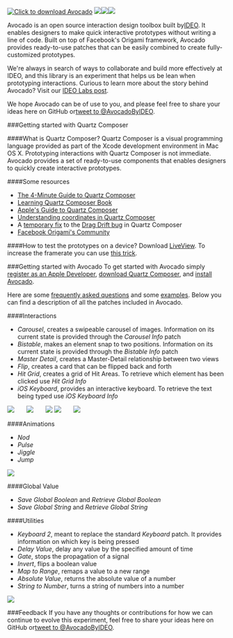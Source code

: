[![](https://github.com/trive/avocado/raw/master/Other/logo.png "Click to download Avocado")](https://github.com/ideo/avocado/raw/master/Other/Avocado.zip)
<a href="https://developer.apple.com/register/index.action" target="_blank"><img src="https://github.com/trive/avocado/raw/master/Other/step1.png"/></a><a href="http://origami.facebook.com/quartzcomposer/" target="_blank"><img src="https://github.com/trive/avocado/raw/master/Other/step2.png"/></a><a href="https://github.com/ideo/avocado/raw/master/Other/Avocado.zip" target="_blank"><img src="https://github.com/trive/avocado/raw/master/Other/step3.png"/></a>

Avocado is an open source interaction design toolbox built by​ <a href="http://www.ideo.com" target="_blank">IDEO</a>.​ It ​enables designers to make quick interactive prototypes without writing a line of code.​ ​Built on top of Facebook's Origami framework, Avocado provides ready-to-use patches that can be easily combined to create fully-customized prototypes.​ 

We're always in search of ways to collaborate and build more effectively​ at IDEO, and this library is an experiment that helps us be lean when prototyping interactions.
Curious to learn more about the story behind Avocado? Visit our <a href="http://ideo.is/avocado_labs" target="_blank">IDEO Labs post</a>. 

We hope Avocado can be of use to you, and please feel free to share your ideas here on GitHub ​or​ <a href="https://twitter.com/AvocadoByIDEO" target="_blank">tweet to @AvocadoByIDEO</a>.​



###Getting started with Quartz Composer

####What is Quartz Composer?
Quartz Composer is a visual programming language provided as part of the Xcode development environment in Mac OS X.
Prototyping interactions with Quartz Composer is not immediate. Avocado provides a set of ready-to-use components that enables designers to quickly create interactive prototypes.

####Some resources
- <a href="https://vimeo.com/88468610" target="_blank">The 4-Minute Guide to Quartz Composer</a>
- <a href="http://www.amazon.com/Learning-Quartz-Composer-Hands-Creating/dp/0321636945" target="_blank">Learning Quartz Composer Book</a>
- <a href="https://developer.apple.com/library/mac/documentation/graphicsimaging/conceptual/QuartzComposerUserGuide/qc_intro/qc_intro.html#//apple_ref/doc/uid/TP40005381" target="_blank">Apple's Guide to Quartz Composer</a>
- <a href="http://macoscope.com/blog/quartz-composer-origami-mouse-headaches/" target="_blank">Understanding coordinates in Quartz Composer</a>
- A <a href="http://macoscope.com/blog/science-behind-snapping-scroll-part-i-dragging/" target="_blank">temporary fix</a> to the <a href="https://github.com/facebook/origami/issues/22" target="_blank">Drag Drift bug</a> in Quartz Composer
- <a href="https://www.facebook.com/groups/origami.community/" target="_blank">Facebook Origami's Community</a>

####How to test the prototypes on a device?
Download <a href="http://www.zambetti.com/projects/liveview" target="_blank">LiveView</a>. To increase the framerate you can use <a href="http://bomberstudios.com/post/54587126654/using-sketch-mirror-liveview-silkscreen-skala" target="_blank">this trick</a>.


###Getting started with Avocado
To get started with Avocado simply <a href="https://developer.apple.com/register/index.action" target="_blank">register as an Apple Developer</a>, <a href="http://origami.facebook.com/quartzcomposer/" target="_blank">download Quartz Composer</a>, and <a href="https://github.com/ideo/avocado/raw/master/Other/Avocado.zip" target="_blank">install Avocado</a>. 

Here are some <a href="https://github.com/ideo/avocado/blob/master/FAQ.md" target="_blank">frequently asked questions</a> and some <a href="https://github.com/ideo/avocado/tree/master/Examples" target="_blank">examples</a>. Below you can find a description of all the patches included in Avocado.

####Interactions
- _Carousel_, creates a swipeable carousel of images. Information on its current state is provided through the _Carousel Info_ patch
- _Bistable_, makes an element snap to two positions. Information on its current state is provided through the _Bistable Info_ patch
- _Master Detail_, creates a Master-Detail relationship between two views
- _Flip_, creates a card that can be flipped back and forth
- _Hit Grid_, creates a grid of Hit Areas. To retrieve which element has been clicked use _Hit Grid Info_
- _iOS Keyboard_, provides an interactive keyboard. To retrieve the text being typed use _iOS Keyboard Info_

<img src="https://github.com/trive/avocado/raw/master/Other/GIFs/Carousel.gif"/>
<img src="" height=0 width="20px"/>
<img src="https://github.com/trive/avocado/raw/master/Other/GIFs/Keyboard.gif"/>
<img src="" height=0 width="20px"/>
<img src="https://github.com/trive/avocado/raw/master/Other/GIFs/MasterDetail.gif"/>

<img src="https://github.com/trive/avocado/raw/master/Other/GIFs/Flip.gif"/>
<img src="" height=0 width="20px"/>
<img src="https://github.com/trive/avocado/raw/master/Other/GIFs/Bistable.gif"/>

####Animations
- _Nod_
- _Pulse_
- _Jiggle_
- _Jump_

<img src="https://github.com/trive/avocado/raw/master/Other/GIFs/Animations.gif"/>

####Global Value
- _Save Global Boolean_ and _Retrieve Global Boolean_
- _Save Global String_ and _Retrieve Global String_

####Utilities
- _Keyboard 2_, meant to replace the standard _Keyboard_ patch. It provides information on which key is being pressed
- _Delay Value_, delay any value by the specified amount of time
- _Gate_, stops the propagation of a signal
- _Invert_, flips a boolean value
- _Map to Range_, remaps a value to a new range
- _Absolute Value_, returns the absolute value of a number
- _String to Number_, turns a string of numbers into a number

<img src="https://github.com/trive/avocado/raw/master/Other/GIFs/Delay.gif"/>


###Feedback
If you have any thoughts or contributions for how we can continue to evolve this experiment, feel free to share your ideas here on GitHub​ or​ <a href="https://twitter.com/AvocadoByIDEO" target="_blank">tweet to @AvocadoByIDEO</a>.

